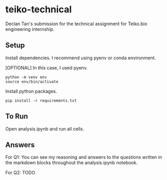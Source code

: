 # teiko-technical

Declan Tan's submission for the technical assignment for Teiko.bio engineering internship.

## Setup

Install dependencies. I recommend using pyenv or conda environment.

\[OPTIONAL\] In this case, I used pyenv.
```
python -m venv env
source env/bin/activate
```

Install python packages.
```
pip install -r requirements.txt
```

## To Run

Open analysis.ipynb and run all cells. 

## Answers
For Q1:
You can see my reasoning and answers to the questions written in the markdown blocks throughout the analysis.ipynb notebook.

For Q2:
TODO